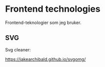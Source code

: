 # Frontend technologies

Frontend-teknologier som jeg bruker.

## SVG
Svg cleaner:

https://jakearchibald.github.io/svgomg/
